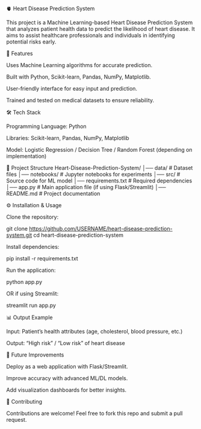 🫀 Heart Disease Prediction System

This project is a Machine Learning-based Heart Disease Prediction System that analyzes patient health data to predict the likelihood of heart disease. It aims to assist healthcare professionals and individuals in identifying potential risks early.

🚀 Features

Uses Machine Learning algorithms for accurate prediction.

Built with Python, Scikit-learn, Pandas, NumPy, Matplotlib.

User-friendly interface for easy input and prediction.

Trained and tested on medical datasets to ensure reliability.

🛠️ Tech Stack

Programming Language: Python

Libraries: Scikit-learn, Pandas, NumPy, Matplotlib

Model: Logistic Regression / Decision Tree / Random Forest (depending on implementation)

📂 Project Structure
Heart-Disease-Prediction-System/
│── data/                # Dataset files
│── notebooks/           # Jupyter notebooks for experiments
│── src/                 # Source code for ML model
│── requirements.txt     # Required dependencies
│── app.py               # Main application file (if using Flask/Streamlit)
│── README.md            # Project documentation

⚙️ Installation & Usage

Clone the repository:

git clone https://github.com/USERNAME/heart-disease-prediction-system.git
cd heart-disease-prediction-system


Install dependencies:

pip install -r requirements.txt


Run the application:

python app.py


OR if using Streamlit:

streamlit run app.py

📊 Output Example

Input: Patient’s health attributes (age, cholesterol, blood pressure, etc.)

Output: “High risk” / “Low risk” of heart disease

📌 Future Improvements

Deploy as a web application with Flask/Streamlit.

Improve accuracy with advanced ML/DL models.

Add visualization dashboards for better insights.

🤝 Contributing

Contributions are welcome! Feel free to fork this repo and submit a pull request.
